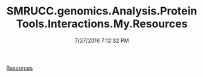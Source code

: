 ﻿---
title: SMRUCC.genomics.Analysis.ProteinTools.Interactions.My.Resources
date: 7/27/2016 7:12:32 PM
---

[Resources](T-SMRUCC.genomics.Analysis.ProteinTools.Interactions.My.Resources.Resources.html)
